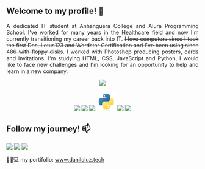 ## Welcome to my profile! 👋
<div>
<p align="justify">
A dedicated IT student at Anhanguera College and Alura Programming School. I've worked for many years in the Healthcare field and now I'm currently transitioning my career back into IT. <s>I love computers since I took the first Dos, Lotus123 and Wordstar Certification and I've been using since 486 with floppy disks</s>. I worked with Photoshop producing posters, cards and invitations.
I'm studying HTML, CSS, JavaScript and Python, I would like to face new challenges and I'm looking for an opportunity to help and learn in a new company.
</p>
</div>

<p align="center"> <img src="https://github-readme-stats.vercel.app/api?username=daniloluzjr&count_private=true&show_icons=true&theme=radical" /> </p>

<p align="center">
  <img src="https://user-images.githubusercontent.com/25181517/192158954-f88b5814-d510-4564-b285-dff7d6400dad.png" width='50px'/>
  <img src="https://user-images.githubusercontent.com/25181517/183898674-75a4a1b1-f960-4ea9-abcb-637170a00a75.png" width='50px'/>
  <img src="https://user-images.githubusercontent.com/25181517/117447155-6a868a00-af3d-11eb-9cfe-245df15c9f3f.png" width='50px'/>
  <img src="https://raw.githubusercontent.com/devicons/devicon/master/icons/python/python-original.svg" width='50px'/>
  <img src="https://dart.dev/assets/img/shared/dart/logo+text/horizontal/white.svg" width=50px'/>
  <img src="https://www.adobe.com/content/dam/cc/tnt/emea/emea0856/photoshop.svg" width='50px'/>
  
</p>

## Follow my journey! 📫

<div> 
  
  <a href="https://instagram.com/professor_luz" target="_blank"><img src="https://img.shields.io/badge/-Instagram-%23E4405F?style=for-the-badge&logo=instagram&logoColor=white" target="_blank"></a>
  <a href = "mailto:danilojun@gmail.com"><img src="https://img.shields.io/badge/-Gmail-%23333?style=for-the-badge&logo=gmail&logoColor=white" target="_blank"></a>
  <a href="https://www.linkedin.com/in/professorluz" target="_blank"><img src="https://img.shields.io/badge/-LinkedIn-%230077B5?style=for-the-badge&logo=linkedin&logoColor=white" target="_blank"></a> 
  
 👨‍💻💻 my portifolio: www.daniloluz.tech
</div>
